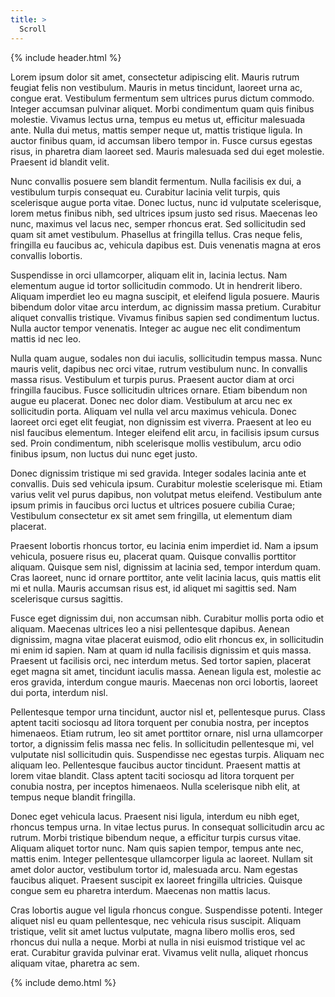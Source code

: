 ```yaml
---
title: >
  Scroll
---
```


{% include header.html %}

<div id="demo">
	<div class="scrollable">
		<p>
		Lorem ipsum dolor sit amet, consectetur adipiscing elit. Mauris rutrum feugiat felis non vestibulum. Mauris in metus tincidunt, laoreet urna ac, congue erat. Vestibulum fermentum sem ultrices purus dictum commodo. Integer accumsan pulvinar aliquet. Morbi condimentum quam quis finibus molestie. Vivamus lectus urna, tempus eu metus ut, efficitur malesuada ante. Nulla dui metus, mattis semper neque ut, mattis tristique ligula. In auctor finibus quam, id accumsan libero tempor in. Fusce cursus egestas risus, in pharetra diam laoreet sed. Mauris malesuada sed dui eget molestie. Praesent id blandit velit.
		</p>
		<p>
		Nunc convallis posuere sem blandit fermentum. Nulla facilisis ex dui, a vestibulum turpis consequat eu. Curabitur lacinia velit turpis, quis scelerisque augue porta vitae. Donec luctus, nunc id vulputate scelerisque, lorem metus finibus nibh, sed ultrices ipsum justo sed risus. Maecenas leo nunc, maximus vel lacus nec, semper rhoncus erat. Sed sollicitudin sed quam sit amet vestibulum. Phasellus at fringilla tellus. Cras neque felis, fringilla eu faucibus ac, vehicula dapibus est. Duis venenatis magna at eros convallis lobortis.
		</p>
		<p>
		Suspendisse in orci ullamcorper, aliquam elit in, lacinia lectus. Nam elementum augue id tortor sollicitudin commodo. Ut in hendrerit libero. Aliquam imperdiet leo eu magna suscipit, et eleifend ligula posuere. Mauris bibendum dolor vitae arcu interdum, ac dignissim massa pretium. Curabitur aliquet convallis tristique. Vivamus finibus sapien sed condimentum luctus. Nulla auctor tempor venenatis. Integer ac augue nec elit condimentum mattis id nec leo.
		</p>
		<p>
		Nulla quam augue, sodales non dui iaculis, sollicitudin tempus massa. Nunc mauris velit, dapibus nec orci vitae, rutrum vestibulum nunc. In convallis massa risus. Vestibulum et turpis purus. Praesent auctor diam at orci fringilla faucibus. Fusce sollicitudin ultrices ornare. Etiam bibendum non augue eu placerat. Donec nec dolor diam. Vestibulum at arcu nec ex sollicitudin porta. Aliquam vel nulla vel arcu maximus vehicula. Donec laoreet orci eget elit feugiat, non dignissim est viverra. Praesent at leo eu nisl faucibus elementum. Integer eleifend elit arcu, in facilisis ipsum cursus sed. Proin condimentum, nibh scelerisque mollis vestibulum, arcu odio finibus ipsum, non luctus dui nunc eget justo.
		</p>
		<p>
		Donec dignissim tristique mi sed gravida. Integer sodales lacinia ante et convallis. Duis sed vehicula ipsum. Curabitur molestie scelerisque mi. Etiam varius velit vel purus dapibus, non volutpat metus eleifend. Vestibulum ante ipsum primis in faucibus orci luctus et ultrices posuere cubilia Curae; Vestibulum consectetur ex sit amet sem fringilla, ut elementum diam placerat.
		</p>
		<p>
		Praesent lobortis rhoncus tortor, eu lacinia enim imperdiet id. Nam a ipsum vehicula, posuere risus eu, placerat quam. Quisque convallis porttitor aliquam. Quisque sem nisl, dignissim at lacinia sed, tempor interdum quam. Cras laoreet, nunc id ornare porttitor, ante velit lacinia lacus, quis mattis elit mi et nulla. Mauris accumsan risus est, id aliquet mi sagittis sed. Nam scelerisque cursus sagittis.
		</p>
		<p>
		Fusce eget dignissim dui, non accumsan nibh. Curabitur mollis porta odio et aliquam. Maecenas ultrices leo a nisi pellentesque dapibus. Aenean dignissim, magna vitae placerat euismod, odio elit rhoncus ex, in sollicitudin mi enim id sapien. Nam at quam id nulla facilisis dignissim et quis massa. Praesent ut facilisis orci, nec interdum metus. Sed tortor sapien, placerat eget magna sit amet, tincidunt iaculis massa. Aenean ligula est, molestie ac eros gravida, interdum congue mauris. Maecenas non orci lobortis, laoreet dui porta, interdum nisl.
		</p>
		<p>
		Pellentesque tempor urna tincidunt, auctor nisl et, pellentesque purus. Class aptent taciti sociosqu ad litora torquent per conubia nostra, per inceptos himenaeos. Etiam rutrum, leo sit amet porttitor ornare, nisl urna ullamcorper tortor, a dignissim felis massa nec felis. In sollicitudin pellentesque mi, vel vulputate nisl sollicitudin quis. Suspendisse nec egestas turpis. Aliquam nec aliquam leo. Pellentesque faucibus auctor tincidunt. Praesent mattis at lorem vitae blandit. Class aptent taciti sociosqu ad litora torquent per conubia nostra, per inceptos himenaeos. Nulla scelerisque nibh elit, at tempus neque blandit fringilla.
		</p>
		<p>
		Donec eget vehicula lacus. Praesent nisi ligula, interdum eu nibh eget, rhoncus tempus urna. In vitae lectus purus. In consequat sollicitudin arcu ac rutrum. Morbi tristique bibendum neque, a efficitur turpis cursus vitae. Aliquam aliquet tortor nunc. Nam quis sapien tempor, tempus ante nec, mattis enim. Integer pellentesque ullamcorper ligula ac laoreet. Nullam sit amet dolor auctor, vestibulum tortor id, malesuada arcu. Nam egestas faucibus aliquet. Praesent suscipit ex laoreet fringilla ultricies. Quisque congue sem eu pharetra interdum. Maecenas non mattis lacus.
		</p>
		<p>
		Cras lobortis augue vel ligula rhoncus congue. Suspendisse potenti. Integer aliquet nisl eu quam pellentesque, nec vehicula risus suscipit. Aliquam tristique, velit sit amet luctus vulputate, magna libero mollis eros, sed rhoncus dui nulla a neque. Morbi at nulla in nisi euismod tristique vel ac erat. Curabitur gravida pulvinar erat. Vivamus velit nulla, aliquet rhoncus aliquam vitae, pharetra ac sem.
		</p>
	</div>
</div>

{% include demo.html %}
